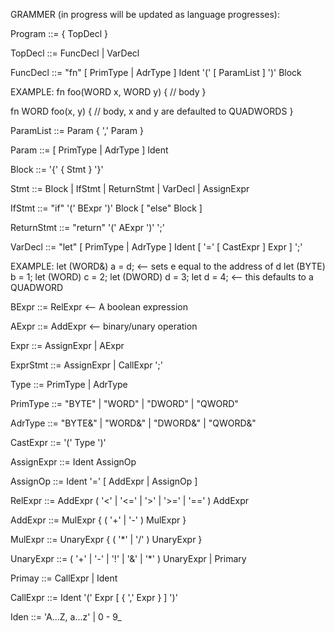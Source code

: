 GRAMMER (in progress will be updated as language progresses):

Program         ::= { TopDecl }

TopDecl         ::= FuncDecl | VarDecl

FuncDecl        ::= "fn" [ PrimType | AdrType ] Ident '(' [ ParamList ] ')' Block

EXAMPLE:
fn foo(WORD x, WORD y) {
    // body
}

fn WORD foo(x, y) {
    // body, x and y are defaulted to QUADWORDS
}

ParamList       ::= Param { ',' Param }

Param           ::= [ PrimType | AdrType ] Ident

Block           ::= '{' { Stmt } '}'

Stmt            ::= Block | IfStmt | ReturnStmt | VarDecl | AssignExpr 

IfStmt          ::= "if" '(' BExpr ')' Block [ "else" Block ]

ReturnStmt      ::= "return" '(' AExpr ')' ';'

VarDecl         ::= "let" [ PrimType | AdrType ] Ident [ '=' [ CastExpr ] Expr ] ';'

EXAMPLE:
let (WORD&) a = d; <-- sets e equal to the address of d
let (BYTE) b = 1;
let (WORD) c = 2;
let (DWORD) d = 3;
let d = 4; <-- this defaults to a QUADWORD

BExpr           ::= RelExpr <-- A boolean expression

AExpr           ::= AddExpr <-- binary/unary operation

Expr            ::= AssignExpr | AExpr

ExprStmt        ::= AssignExpr | CallExpr ';'

Type            ::= PrimType | AdrType 

PrimType        ::= "BYTE" | "WORD" | "DWORD" | "QWORD"

AdrType         ::= "BYTE&" | "WORD&" | "DWORD&" | "QWORD&"

CastExpr        ::= '(' Type ')'

AssignExpr      ::= Ident AssignOp

AssignOp        ::= Ident '=' [ AddExpr | AssignOp ]

RelExpr         ::= AddExpr ( '<' | '<=' | '>' | '>=' | '==' ) AddExpr 

AddExpr         ::= MulExpr { ( '+' | '-' ) MulExpr }

MulExpr         ::= UnaryExpr { ( '*' | '/' ) UnaryExpr }

UnaryExpr       ::= ( '+' | '-' | '!' | '&' | '*' ) UnaryExpr | Primary

Primay          ::= CallExpr | Ident

CallExpr        ::= Ident '(' Expr [ { ',' Expr } ] ')'

Iden            ::= 'A...Z, a...z' | 0 - 9_
